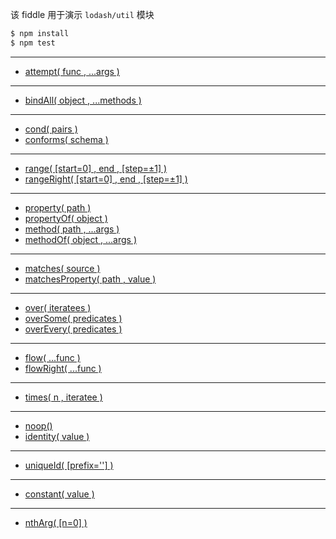 该 fiddle 用于演示 `lodash/util` 模块

```sh
$ npm install
$ npm test
```

---

- [attempt( func , ...args )](https://lodash.com/docs#attempt)

---

- [bindAll( object , ...methods )](https://lodash.com/docs#bindAll)

---

- [cond( pairs )](https://lodash.com/docs#cond)
- [conforms( schema )](https://lodash.com/docs#conforms)

---

- [range( [start=0] , end , [step=±1] )](https://lodash.com/docs#range)
- [rangeRight( [start=0] , end , [step=±1] )](https://lodash.com/docs#rangeRight)

---

- [property( path )](https://lodash.com/docs#property)
- [propertyOf( object )](https://lodash.com/docs#propertyOf)
- [method( path , ...args )](https://lodash.com/docs#method)
- [methodOf( object , ...args )](https://lodash.com/docs#methodOf)

---

- [matches( source )](https://lodash.com/docs#matches)
- [matchesProperty( path , value )](https://lodash.com/docs#matchesProperty)

---

- [over( iteratees )](https://lodash.com/docs#over)
- [overSome( predicates )](https://lodash.com/docs#overSome)
- [overEvery( predicates )](https://lodash.com/docs#overEvery)

---

- [flow( ...func )](https://lodash.com/docs#flow)
- [flowRight( ...func )](https://lodash.com/docs#flowRight)

---

- [times( n , iteratee )](https://lodash.com/docs#times)

---

- [noop()](https://lodash.com/docs#noop)
- [identity( value )](https://lodash.com/docs#identity)

---

- [uniqueId( [prefix=''] )](https://lodash.com/docs#uniqueId)

---

- [constant( value )](https://lodash.com/docs#constant)

---

- [nthArg( [n=0] )](https://lodash.com/docs#nthArg)
